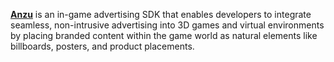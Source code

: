 [**Anzu**](https://www.anzu.io/) is an in-game advertising SDK that enables developers to integrate seamless, non-intrusive advertising into 3D games and virtual environments by placing branded content within the game world as natural elements like billboards, posters, and product placements.
